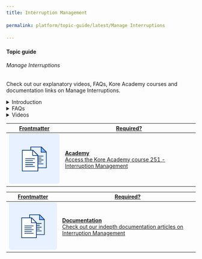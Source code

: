 ```yaml
---
title: Interruption Management

permalink: platform/topic-guide/latest/Manage Interruptions

---
```

#### Topic guide
###### Manage Interruptions

  Check out our explanatory videos, FAQs, Kore Academy courses and documentation links on Manage Interruptions.

<details class="introduction-video">
  <summary>Introduction
  </summary>
  
   [![Introduction to Interruption Management](https://i.vimeocdn.com/video/873029368-78a366b9407757e066a37718d766be53d3cb90d7f27708590ca16a1400e95b89-d?mw=1300&mh=975&q=70)](https://drive.google.com/file/d/1kWjibI1pX86gAGM7KZxAOVjE_dU2pNYk/preview)

  ##### Introduction to Interruption Management
  Watch this short video on handling interruption management

</details>

<details>
  <summary>FAQs
  </summary>

  <a class="doc-link" target="_blank" href="https://developer.kore.ai/docs/bots/bot-intelligence/interruption-handling-context-switching-intents/">
 
  What are interruptions and how to manage them?

</a>

<a class="doc-link" target="_blank" href="https://developer.kore.ai/docs/bots/bot-intelligence/default-dialog/#Standard_Responses">
 
  How to customize Standard Responses?

</a>


<a class="doc-link" target="_blank" href="https://developer.kore.ai/docs/bots/bot-builder-tool/dialog-task/prompt-editor/">
 
  How to use prompt editor?

</a>

</details>

<details >
  <summary>Videos
  </summary>

   <details-video>
   
   [![Introduction to Interruption Management](https://i.vimeocdn.com/video/873029368-78a366b9407757e066a37718d766be53d3cb90d7f27708590ca16a1400e95b89-d?mw=1300&mh=975&q=70)](https://drive.google.com/file/d/1kWjibI1pX86gAGM7KZxAOVjE_dU2pNYk/preview)

  ##### Introduction to Interruption Management
 Watch this short video on handling interruption management
   </details-video>

  
</details>

<a class="doc-link" target="_blank" href="https://academy.kore.ai/Public/?li=LbEp1OaAVnitp2UBkeYsZg%3d%3d">
 

| Frontmatter | Required? |
|-------------|-------------|
| ![alt text](images/docIcon.svg "Title") | **Academy**  <br /> Access the Kore Academy course 251 - Interruption Management | 


</a>


<a class="doc-link" target="_blank" href="https://developer.kore.ai/docs/bots/bot-intelligence/interruption-handling-context-switching-intents/">
 

| Frontmatter | Required? |
|-------------|-------------|
| ![alt text](images/docIcon.svg "Title") | **Documentation**  <br /> Check out our indepth documentation articles on Interruption Management | 


</a>
